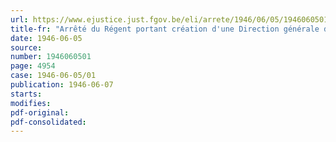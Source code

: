 ```yaml
---
url: https://www.ejustice.just.fgov.be/eli/arrete/1946/06/05/1946060501/justel
title-fr: "Arrêté du Régent portant création d'une Direction générale du Rééquipement national"
date: 1946-06-05
source:
number: 1946060501
page: 4954
case: 1946-06-05/01
publication: 1946-06-07
starts:
modifies:
pdf-original:
pdf-consolidated:
---
```


